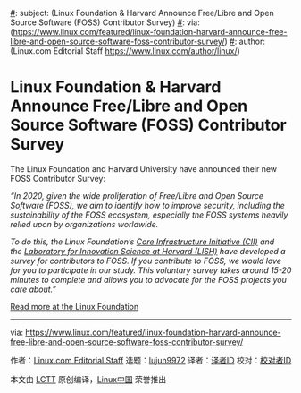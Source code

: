[#]: collector: (lujun9972)
[#]: translator: ( )
[#]: reviewer: ( )
[#]: publisher: ( )
[#]: url: ( )
[#]: subject: (Linux Foundation & Harvard Announce Free/Libre and Open Source Software (FOSS) Contributor Survey)
[#]: via: (https://www.linux.com/featured/linux-foundation-harvard-announce-free-libre-and-open-source-software-foss-contributor-survey/)
[#]: author: (Linux.com Editorial Staff https://www.linux.com/author/linux/)

Linux Foundation & Harvard Announce Free/Libre and Open Source Software (FOSS) Contributor Survey
======

The Linux Foundation and Harvard University have announced their new FOSS Contributor Survey:

_“In 2020, given the wide proliferation of Free/Libre and Open Source Software (FOSS), we aim to identify how to improve security, including the sustainability of the FOSS ecosystem, especially the FOSS systems heavily relied upon by organizations worldwide._

_To do this, the Linux Foundation’s [Core Infrastructure Initiative (CII)][1] and the [Laboratory for Innovation Science at Harvard (LISH)][2] have developed a survey for contributors to FOSS. If you contribute to FOSS, we would love for you to participate in our study. This voluntary survey takes around 15-20 minutes to complete and allows you to advocate for the FOSS projects you care about.”_

[Read more at the Linux Foundation][3]

--------------------------------------------------------------------------------

via: https://www.linux.com/featured/linux-foundation-harvard-announce-free-libre-and-open-source-software-foss-contributor-survey/

作者：[Linux.com Editorial Staff][a]
选题：[lujun9972][b]
译者：[译者ID](https://github.com/译者ID)
校对：[校对者ID](https://github.com/校对者ID)

本文由 [LCTT](https://github.com/LCTT/TranslateProject) 原创编译，[Linux中国](https://linux.cn/) 荣誉推出

[a]: https://www.linux.com/author/linux/
[b]: https://github.com/lujun9972
[1]: https://www.coreinfrastructure.org/
[2]: https://lish.harvard.edu/
[3]: https://www.linuxfoundation.org/blog/2020/06/linux-foundation-harvard-announce-free-libre-and-open-source-software-foss-contributor-survey/
